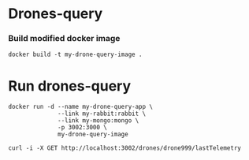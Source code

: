 # Drones-query
### Build modified docker image
```
docker build -t my-drone-query-image .
```
# Run drones-query
```
docker run -d --name my-drone-query-app \
              --link my-rabbit:rabbit \
              --link my-mongo:mongo \
              -p 3002:3000 \
              my-drone-query-image

curl -i -X GET http://localhost:3002/drones/drone999/lastTelemetry
```

